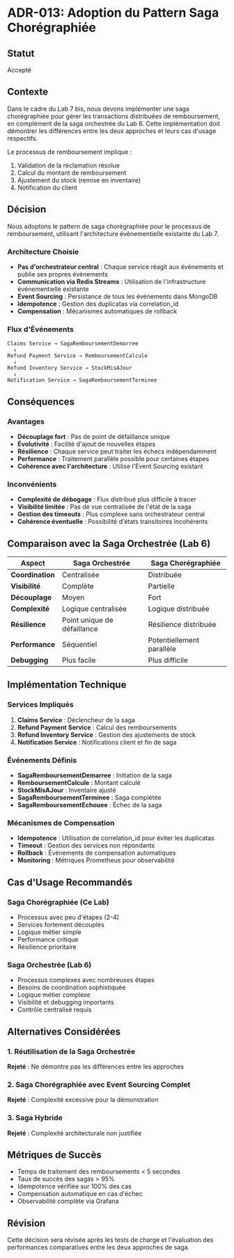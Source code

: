 # ADR-013: Adoption du Pattern Saga Chorégraphiée

## Statut
Accepté

## Contexte
Dans le cadre du Lab 7 bis, nous devons implémenter une saga chorégraphiée pour gérer les transactions distribuées de remboursement, en complément de la saga orchestrée du Lab 6. Cette implémentation doit démontrer les différences entre les deux approches et leurs cas d'usage respectifs.

Le processus de remboursement implique :
1. Validation de la réclamation résolue
2. Calcul du montant de remboursement
3. Ajustement du stock (remise en inventaire)
4. Notification du client

## Décision
Nous adoptons le pattern de saga chorégraphiée pour le processus de remboursement, utilisant l'architecture événementielle existante du Lab 7.

### Architecture Choisie
- **Pas d'orchestrateur central** : Chaque service réagit aux événements et publie ses propres événements
- **Communication via Redis Streams** : Utilisation de l'infrastructure événementielle existante
- **Event Sourcing** : Persistance de tous les événements dans MongoDB
- **Idempotence** : Gestion des duplicatas via correlation_id
- **Compensation** : Mécanismes automatiques de rollback

### Flux d'Événements
```
Claims Service → SagaRemboursementDemarree
  ↓
Refund Payment Service → RemboursementCalcule
  ↓
Refund Inventory Service → StockMisAJour
  ↓
Notification Service → SagaRemboursementTerminee
```

## Conséquences

### Avantages
- **Découplage fort** : Pas de point de défaillance unique
- **Évolutivité** : Facilité d'ajout de nouvelles étapes
- **Résilience** : Chaque service peut traiter les échecs indépendamment
- **Performance** : Traitement parallèle possible pour certaines étapes
- **Cohérence avec l'architecture** : Utilise l'Event Sourcing existant

### Inconvénients
- **Complexité de débogage** : Flux distribué plus difficile à tracer
- **Visibilité limitée** : Pas de vue centralisée de l'état de la saga
- **Gestion des timeouts** : Plus complexe sans orchestrateur central
- **Cohérence éventuelle** : Possibilité d'états transitoires incohérents

## Comparaison avec la Saga Orchestrée (Lab 6)

| Aspect | Saga Orchestrée | Saga Chorégraphiée |
|--------|-----------------|-------------------|
| **Coordination** | Centralisée | Distribuée |
| **Visibilité** | Complète | Partielle |
| **Découplage** | Moyen | Fort |
| **Complexité** | Logique centralisée | Logique distribuée |
| **Résilience** | Point unique de défaillance | Résilience distribuée |
| **Performance** | Séquentiel | Potentiellement parallèle |
| **Debugging** | Plus facile | Plus difficile |

## Implémentation Technique

### Services Impliqués
1. **Claims Service** : Déclencheur de la saga
2. **Refund Payment Service** : Calcul des remboursements
3. **Refund Inventory Service** : Gestion des ajustements de stock
4. **Notification Service** : Notifications client et fin de saga

### Événements Définis
- **SagaRemboursementDemarree** : Initiation de la saga
- **RemboursementCalcule** : Montant calculé
- **StockMisAJour** : Inventaire ajusté
- **SagaRemboursementTerminee** : Saga complétée
- **SagaRemboursementEchouee** : Échec de la saga

### Mécanismes de Compensation
- **Idempotence** : Utilisation de correlation_id pour éviter les duplicatas
- **Timeout** : Gestion des services non répondants
- **Rollback** : Événements de compensation automatiques
- **Monitoring** : Métriques Prometheus pour observabilité

## Cas d'Usage Recommandés

### Saga Chorégraphiée (Ce Lab)
- Processus avec peu d'étapes (2-4)
- Services fortement découplés
- Logique métier simple
- Performance critique
- Résilience prioritaire

### Saga Orchestrée (Lab 6)
- Processus complexes avec nombreuses étapes
- Besoins de coordination sophistiquée
- Logique métier complexe
- Visibilité et debugging importants
- Contrôle centralisé requis

## Alternatives Considérées

### 1. Réutilisation de la Saga Orchestrée
**Rejeté** : Ne démontre pas les différences entre les approches

### 2. Saga Chorégraphiée avec Event Sourcing Complet
**Rejeté** : Complexité excessive pour la démonstration

### 3. Saga Hybride
**Rejeté** : Complexité architecturale non justifiée

## Métriques de Succès
- Temps de traitement des remboursements < 5 secondes
- Taux de succès des sagas > 95%
- Idempotence vérifiée sur 100% des cas
- Compensation automatique en cas d'échec
- Observabilité complète via Grafana

## Révision
Cette décision sera révisée après les tests de charge et l'évaluation des performances comparatives entre les deux approches de saga.
